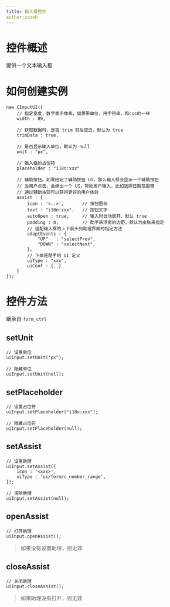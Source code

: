 ```yaml
---
title: 输入框控件
author:zozoh
---
```


# 控件概述

提供一个文本输入框

# 如何创建实例

```
new CInputUI({
    // 指定宽度，数字表示像素，如果带单位，用字符串，和css的一样
    width : 89,
    
    // 获取数据时，是否 trim 前后空白，默认为 true
    trimData : true,
    
    // 是否显示输入单位，默认为 null
    unit : "px",
    
    // 输入框的占位符
    placeholder : "i18n:xxx"
    
    // 辅助按钮。如果给定了辅助按钮 UI，那么输入框会显示一个辅助按钮
    // 当用户点击，会弹出一个 UI，帮助用户输入，比如选择日期范围等
    // 通过辅助按钮可以获得更好的用户体验
    assist : {
        icon : '<..>',       // 按钮图标
        text : "i18n:xxx",   // 按钮文字
        autoOpen : true,     // 输入时自动展开，默认 true
        padding : 0,         // 助手悬浮窗的边距，默认为皮肤来指定
        // 适配输入框的上下箭头到助理界面的指定方法
        adaptEvents : {
            "UP"   : "selectPrev",
            "DOWN" : "selectNext",
        },
        // 下面是助手的 UI 定义
        uiType : "xxx",
        uiConf : {..}
    }
});
```

# 控件方法

继承自 `form_ctrl`

## setUnit

```
// 设置单位
uiInput.setUnit("px");

// 隐藏单位
uiInput.setUnit(null);
```
## setPlaceholder

```
// 设置占位符
uiInput.setPlaceholder("i18n:xxx");

// 隐藏占位符
uiInput.setPlaceholder(null);
```

## setAssist

```
// 设置助理
uiInput.setAssist({
    icon : '<xxx>',
    uiType : 'ui/form/c_number_range',
});

// 清除助理
uiInput.setAssist(null);
```

## openAssist

```
// 打开助理
uiInput.openAssist();
```

> 如果没有设置助理，则无效

## closeAssist

```
// 关闭助理
uiInput.closeAssist();
```

>  如果助理没有打开，则无效

